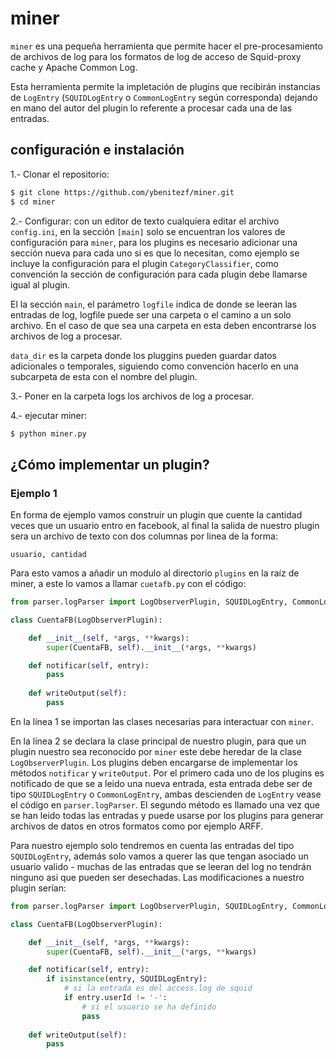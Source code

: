 # miner

```miner``` es una pequeña herramienta que permite hacer el pre-procesamiento 
de archivos de log para los formatos de log de acceso de Squid-proxy cache y 
Apache Common Log.

Esta herramienta permite la impletación de plugins que recibirán instancias de
```LogEntry``` (```SQUIDLogEntry``` o ```CommonLogEntry``` según corresponda)
dejando en mano del autor del plugin lo referente a procesar cada una de las
entradas.

## configuración e instalación

1.- Clonar el repositorio:
```bash
$ git clone https://github.com/ybenitezf/miner.git
$ cd miner
```
2.- Configurar: con un editor de texto cualquiera editar el archivo 
```config.ini```, en la sección ```[main]``` solo se encuentran los valores de
configuración para ```miner```, para los plugins es necesario adicionar una
sección nueva para cada uno si es que lo necesitan, como ejemplo se incluye la
configuración para el plugin ```CategoryClassifier```, como convención la
sección de configuración para cada plugin debe llamarse igual al plugin.

El la sección ```main```, el parámetro ```logfile``` indica de donde se leeran
las entradas de log, logfile puede ser una carpeta o el camino a un solo
archivo. En el caso de que sea una carpeta en esta deben encontrarse los
archivos de log a procesar.

```data_dir``` es la carpeta donde los pluggins pueden guardar datos
adicionales o temporales, siguiendo como convención hacerlo en una subcarpeta de
esta con el nombre del plugin.

3.- Poner en la carpeta logs los archivos de log a procesar.

4.- ejecutar miner:

```bash
$ python miner.py
```

## ¿Cómo implementar un plugin?

### Ejemplo 1

En forma de ejemplo vamos construir un plugin que cuente la cantidad veces que
un usuario entro en facebook, al final la salida de nuestro plugin sera un
archivo de texto con dos columnas por linea de la forma:

```usuario, cantidad```

Para esto vamos a añadir un modulo al directorio ```plugins``` en la raíz de
miner, a este lo vamos a llamar ```cuetafb.py``` con el código:

```python
from parser.logParser import LogObserverPlugin, SQUIDLogEntry, CommonLogEntry

class CuentaFB(LogObserverPlugin):

    def __init__(self, *args, **kwargs):
        super(CuentaFB, self).__init__(*args, **kwargs)

    def notificar(self, entry):
        pass
    
    def writeOutput(self):
        pass
```
En la línea 1 se importan las clases necesarias para interactuar con
```miner```.

En la línea 2 se declara la clase principal de nuestro plugin, para que un 
plugin nuestro sea reconocido por ```miner``` este debe heredar de la clase
```LogObserverPlugin```. Los plugins deben encargarse de implementar los 
métodos ```notificar``` y ```writeOutput```. Por el primero cada uno de los
plugins es notificado de que se a leido una nueva entrada, esta entrada debe
ser de tipo ```SQUIDLogEntry``` o ```CommonLogEntry```, ambas descienden de 
```LogEntry``` vease el código en ```parser.logParser```. El segundo método
es llamado una vez que se han leido todas las entradas y puede usarse por los
plugins para generar archivos de datos en otros formatos como por ejemplo ARFF.

Para nuestro ejemplo solo tendremos en cuenta las entradas del tipo
```SQUIDLogEntry```, además solo vamos a querer las que tengan asociado un
usuario valido - muchas de las entradas que se leeran del log no tendrán ninguno
asi que pueden ser desechadas. Las modificaciones a nuestro plugin serían:

```python
from parser.logParser import LogObserverPlugin, SQUIDLogEntry, CommonLogEntry

class CuentaFB(LogObserverPlugin):

    def __init__(self, *args, **kwargs):
        super(CuentaFB, self).__init__(*args, **kwargs)

    def notificar(self, entry):
        if isinstance(entry, SQUIDLogEntry):
            # si la entrada es del access.log de squid
            if entry.userId != '-':
                # si el usuario se ha definido
                pass
    
    def writeOutput(self):
        pass
```
